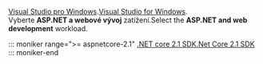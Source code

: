 <span data-ttu-id="17485-101">[Visual Studio pro Windows](https://www.microsoft.com/net/download/windows).</span><span class="sxs-lookup"><span data-stu-id="17485-101">[Visual Studio for Windows](https://www.microsoft.com/net/download/windows).</span></span>  
<span data-ttu-id="17485-102">Vyberte **ASP.NET a webové vývoj** zatížení.</span><span class="sxs-lookup"><span data-stu-id="17485-102">Select the **ASP.NET and web development** workload.</span></span>

::: moniker range=">= aspnetcore-2.1"
[<span data-ttu-id="17485-103">.NET core 2.1 SDK</span><span class="sxs-lookup"><span data-stu-id="17485-103">.Net Core 2.1 SDK</span></span>](https://www.microsoft.com/net/download/dotnet-core/sdk-2.1.300)
::: moniker-end
